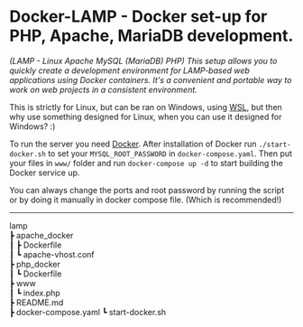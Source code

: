 # Docker-LAMP - Docker set-up for PHP, Apache, MariaDB development.
*(LAMP  - Linux Apache MySQL (MariaDB) PHP)*
*This setup allows you to quickly create a development environment for LAMP-based web applications using Docker containers. It's a convenient and portable way to work on web projects in a consistent environment.*


This is strictly for Linux, but can be ran on Windows, using [WSL](https://learn.microsoft.com/en-us/windows/wsl/install), but then why use something designed for Linux, when you can use it designed for Windows? :)
  
To run the server you need [Docker](https://docs.docker.com/desktop/).
After installation of Docker run `./start-docker.sh` to set your `MYSQL_ROOT_PASSWORD` in `docker-compose.yaml`.
Then put your files in `www/` folder  and run ```docker-compose up -d``` to start building the Docker service up.


You can always change the ports and root password by running the script or by doing it manually in docker compose file. (Which is recommended!)



---
lamp  
 ┣ apache_docker  
 ┃ ┣ Dockerfile  
 ┃ ┗ apache-vhost.conf  
 ┣ php_docker  
 ┃ ┗ Dockerfile  
 ┣ www  
 ┃ ┗ index.php  
 ┣ README.md  
 ┣ docker-compose.yaml
 ┗ start-docker.sh


